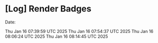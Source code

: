 # [Log] Render Badges

Date:

Thu Jan 16 07:39:59 UTC 2025
Thu Jan 16 07:54:37 UTC 2025
Thu Jan 16 08:06:24 UTC 2025
Thu Jan 16 08:14:45 UTC 2025
